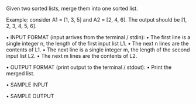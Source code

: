 Given two sorted lists, merge them into one sorted list.

Example: consider A1 = [1, 3, 5] and A2 = [2, 4, 6].
The output should be [1, 2, 3, 4, 5, 6].

• INPUT FORMAT (input arrives from the terminal / stdin):
  • The first line is a single integer n, the length of the first input list L1.
  • The next n lines are the contents of L1.
  • The next line is a single integer m, the length of the second input list L2.
  • The next m lines are the contents of L2.

• OUTPUT FORMAT (print output to the terminal / stdout):
  • Print the merged list.

• SAMPLE INPUT

• SAMPLE OUTPUT

